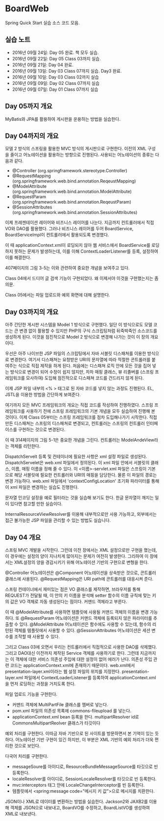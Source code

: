 BoardWeb
=======
Spring Quick Start 실습 소스 코드 모음.

실습 노트
-----------
* 2016년 09월 24일: Day 05 완료. 책 모두 실습.
* 2016년 09월 22일: Day 05 Class 03까지 실습.
* 2016년 09월 21일: Day 04 완료.
* 2016년 09월 13일: Day 03 Class 07까지 실습. Day3 완료.
* 2016년 09월 10일: Day 03 Class 02까지 실습
* 2016년 09월 09일: Day 02 Class 07까지 실습
* 2016년 09월 07일: Day 01 Class 07까지 실습


Day 05까지 개요
---------------
MyBatis와 JPA를 활용하여 게시판을 운용하는 방법을 실습한다.


Day 04까지의 개요
----------------
모델 2 방식의 스프링을 활용한 MVC 방식의 게시판으로 구현한다. 이전의 XML 구성을 줄이고 어노테이션을 활용하는 방향으로 진행된다. 사용되는 어노테이션의 종류는 다음과 같다.

- @Controller (org.springframework.stereotype.Controller)
- @RequestMapping (org.springframework.web.bind.annotation.ReqeustMapping)
- @ModelAttribute (org.springframework.web.bind.annotation.ModelAttribute)
- @RequestParam (org.springframework.web.bind.annotation.ReqeustParam)
- @SessionAttributes (org.springframework.web.bind.annotation.SessionAttributes)

이제 프레젠테이션 레이어와 비즈니스 레이어를 나눈다. 지금까지 컨트롤러에서 직접 VO와 DAO를 활용했다. 그러나 비즈니스 레이어를 두어 BoardService, BoardServiceImpl이 컨트롤러에서 활용되도록 변경했다.

이 때 applicationContext.xml이 로딩되지 않아 웹 서비스에서 BoardService를 로딩하지 못하는 문제가 발생하는데, 이를 이해 ContextLoaderListener를 등록, 설정하여 이를 해결한다.

407페이지의 그림 3-5는 이와 관련하여 중요한 개념을 보여주고 있다.

Class 04에서 드디어 글 검색 기능이 구현되었다. 왜 이제서야 이것을 구현했는지는 좀 의문.

Class 05에서는 파일 업로드와 예외 화면에 대해 설명한다.


Day 03까지의 개요
-----------------
아주 간단한 게시판 시스템을 Model 1 방식으로 구현했다. 일단 이 방식으로도 모델 코드는 큰 변경 없이 활용할 수 있지만 PHP의 구식 스크립팅처럼 뒤죽박죽인 소스코드를 생성하게 된다. 이것을 점진적으로 Model 2 방식으로 변경해 나가는 것이 이 장의 개요이다.

우선은 아주 나이브한 JSP 파일의 스크립팅에서 자바 서블릿 디스패쳐를 이용한 방식으로 변경한다. 여기서 디스패쳐는 요청받은 URI의 문자열에 따라 적절한 콘트롤러를 붙여주는 식으로 직접 제작을 하게 된다. 처음에는 디스패쳐 로직 안에 모든 것을 집어 넣는 방식으로 변경이 되어 수정이 쉽지 않지만, 차차 매핑 클래스, 뷰 리졸버를 (스프링 프레임워크를 모사하여) 도입해 점진적으로 디스패쳐 코드를 건드리지 않게 된다.

이제 JSP 파일 내부의 <% > 태그로 된 자바 코드를 넣지 않는 과정도 진행된다. EL, JSTL을 이용한 방법을 간단하게 보여준다.

여기까지 모든 MVC 프레임워크의 개요는 직접 코드를 작성하여 진행하였다. 스프링 프레임워크를 사용하기 전에 스프링 프레임워크의 기본 개념을 모두 실습하여 진행해 본 것이다. 이제 Class 05부터는 스프링 프레임워크를 점차 도입해나가기 시작한다. 직접 만든 디스패쳐는 스프링의 디스패쳐로 변경되고, 컨트롤러는 스프링의 컨트롤러 인터페이스를 구현하는 것으로 변경된다.

이 때 314페이지의 그림 5-1은 중요한 개념을 그린다. 컨트롤러는 ModelAndeView라는 객체를 리턴한다.

DispatchServelt 등록 및 컨테이너에 필요한 사항은 xml 설정 파일로 생성된다. DispatchServelet은 web.xml 파일에서 정의된다. 이 xml 파일 안에서 서블릿의 클래스, 이름, 매핑 이름을 정해 줄 수 있다. 이 <이름>-servlet.xml 파일은 스프링이 기본으로 해당 서블릿에 필요한 컨트롤러와 URI의 매핑을 담당한다. 물론 이 파일의 경로는 변경 가능하다. web.xml 파일에서 'contextConfigLocation' 초기화 파라미터를 통해 이 xml 파일은 변경하는 실습도 진행한다.

문자열 인코딩 설정을 예로 필터라는 것을 실습해 보기도 한다. 한글 문자열이 깨지는 일이 있다면 참고할 만한 실습이다.

InternalResourceViewResolver를 이용해 내부적으로만 사용 가능하고, 외부에서는 접근 불가능한 JSP 파일을 관리할 수 있는 방법도 실습니다.


Day 04 개요
-----------
스프링 MVC 개발을 시작한다. 그런데 이전 장에서는 XML 설정으로만 구현을 했는데, 이 경우에는 설정의 양이 지나치게 많아지는 문제가 여전히 발생한다. 그리하여 이 장에서는 XML설정의 양을 경감시키기 위해 어노테이션 기반의 구현으로 변형을 한다.

@Controller 어노테이션은 @Component 어노테이션을 상속받은 것으로, 콘트롤러 클래스에 사용된다.
@RequestMapping은 URI path에 콘트롤러를 대응시켜 준다.

스프링 컨테이너에서 재미있는 점은 VO 클래스를 제작하면, 브라우저를 통해 REQUEST가 전달될 때, 이 안의 키 이름을 분석해 setter 함수의 이름 규칙에 맞는 키의 값은 VO 객체로 자동 생성된다는 점이다. 커맨드 객체라고 부른다.

이 때 @ModelAttribute를 사용하면 템플릿에 사용될 커맨드 객체의 이름을 변경 가능하다. 또 @RequestParam 어노테이션은 커맨드 객체에 등록되지 않은 파라미터를 추출할 수 있다.
@ModelAttribute 어노테이션은 함수에도 사용할 수 있는데, 함수의 리턴된 객체를 템플릿에서 사용할 수 있다. @SessionAttributes 어노테이션은 세션 변수를 조작할 때 사용할 수 있다.

그리고 Class 03에 오면서 우리는 컨트롤러에서 직접적으로 사용한 DAO를 삭제했다. 그리고 DAO대신 이전까지 제작된 Service 객체를 사용하기로 한다. 그런데 지금까지는 이 객체에 대한 서비스 의존성 주입에 대한 설정이 없어 에러가 난다. 의존성 주입 관련 코드는 applicationContext.xml에 존재하기 때문이다. web.xml에서 presentation-layer.xml이라는 웹 설정 파일의 위치를 지정한다. presentation-layer.xml 파일에서 ContextLoaderListener를 등록하여 applicationContext.xml 을 먼저 로딩하는 과정을 거치도록 한다.

파일 업로드 기능을 구현한다. 

- 커맨드 객체에 MultiPartFile 클래스를 멤버로 넣는다.
- pom.xml 파일의 의존성 목록에 commons-fileupload 를 넣는다.
- applicationContext.xml bean 등록을 한다. multipartResolver id로 CommonsMultipartReolver 클래스가 타깃이다


예외 처리를 구현한다. 이따금 자바 기반으로 된 사이트를 방문하면서 본 기억이 있는 듯하다.
어노테이션 기반 구현이 있긴 하지만, 이 부분은 XML 기반의 예외 처리가 더욱 편리한 것으로 보인다.


다국어 처리를 구현한다.

- messageSoure를 아이디로, ResourceBundleMessageSource를 타깃으로 빈 등록한다.
- localeResolver를 아이디로, SessionLocaleResolver를 타깃으로 빈 등록한다.
- mvc:interceptors 태그 안에 LocaleChangeInterceptor를 빈 등록한다. 
- 템플릿에서 <spring:message code="메시지 키 값">으로 메시지를 치환한다.


JSON이나 XML로 데이터를 변환하는 방법을 실습한다. Jackson2와 JAXB2를 이용해 객체를 JSON으로 내보내고, BoardVO를 수정하고, BoardListVO를 생성하여 XML로 내보낸다.

